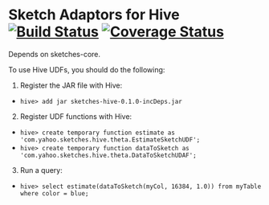 Sketch Adaptors for Hive [![Build Status](https://travis-ci.org/DataSketches/sketches-hive.svg?branch=master)](https://travis-ci.org/DataSketches/sketches-hive) [![Coverage Status](https://coveralls.io/repos/DataSketches/sketches-hive/badge.svg?branch=master)](https://coveralls.io/r/DataSketches/sketches-hive?branch=master)
=================
Depends on sketches-core.

To use Hive UDFs, you should do the following:

1. Register the JAR file with Hive: 
  - `hive> add jar sketches-hive-0.1.0-incDeps.jar`
2. Register UDF functions with Hive:
  - `hive> create temporary function estimate as 'com.yahoo.sketches.hive.theta.EstimateSketchUDF';`
  - `hive> create temporary function dataToSketch as 'com.yahoo.sketches.hive.theta.DataToSketchUDAF';`
3. Run a query: 
  - `hive> select estimate(dataToSketch(myCol, 16384, 1.0)) from myTable where color = blue;`

